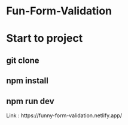 # Fun-Form-Validation
<h1>Start to project </h1>
  <h2>git clone </h2>
  <h2>npm install</h2>
  <h2>npm run dev</h2>
Link : https://funny-form-validation.netlify.app/
